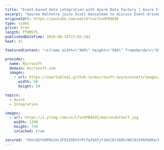 ```yaml
---
title: "Event-based data integration with Azure Data Factory | Azure Friday"
excerpt: "Gaurav Malhotra joins Scott Hanselman to discuss Event-driven architecture (EDA), which is a common data integration pattern that involves production, detection, consumption, and reaction to events. Learn how you can do event-based data integration using Azure Data Factory. [01:53] Demo Start   For more"
originalUrl: https://youtube.com/watch?v=LTsvOPB4k9I
type: video
price: Free
length: PT9M57S
publishedDateTime: 2018-08-14T21:02:24Z
heat: 51

featuredContent: "<iframe width=\"800\" height=\"500\" frameborder=\"0\" src=\"https://www.youtube.com/embed/LTsvOPB4k9I\" allow=\"accelerometer; autoplay; encrypted-media; gyroscope; picture-in-picture\" allowfullscreen></iframe>"

provider:
  name: Microsoft
  domain: microsoft.com
  images:
    - url: https://smartableai.github.io/microsoft-azure/assets/images/organizations/microsoft.com-50x50.jpg
      width: 50
      height: 50

topics:
  - Azure
  - Integration

images:
  - url: https://i.ytimg.com/vi/LTsvOPB4k9I/maxresdefault.jpg
    width: 1280
    height: 720
    isCached: true

secured: "VUnrH2Yo0POu3Xc3F922ObYVrPiTqfkGYjtiWzCD+tbRSrNXl0JVXhPmOKe/PNDyonWGwZkM5SlJUNSgSSXZI7O3/DJFWxgY5g4Y6oFT0XxRsuhZeyZwF6gVYvnRtwtuJsSl9WRfudoLziHzLcAOBK4WNpddJrZ67M2uFrM05sWOu0e2cvl7q+t1qhtCuyC8RaOJgkBIq/60Nm96kyUk1+TQ8FI0JcRdHDhSC3rLU+bumOMp93w/fg5aFJMqKv5xfX61+YU3kTq92sW9th/v8vOmEBgzR5HBTaRkYRLkP2ttM90ztrU+J0LIj3LEVxKCqVE7Vb528qa02mk+eg5PPyq1WK0Tlx5xeiwG9Vg7V6lUr8a5tY0SojiIv4dNd5xomKMFhiUKhGUKLBgq/kcIWjs8+a8wnanyb2vE/NNNXOE=;TABnGJLcUxlc7nRzpkyM0w=="
---
```


